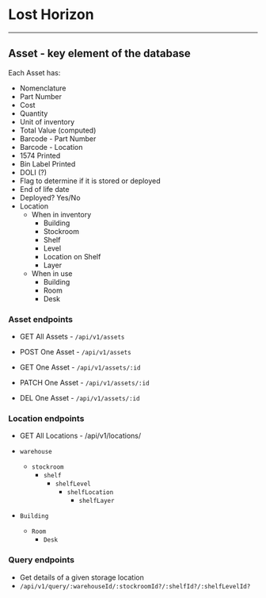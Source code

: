 # Lost Horizon

---

## Asset - key element of the database

Each Asset has:

- Nomenclature
- Part Number
- Cost
- Quantity
- Unit of inventory
- Total Value (computed)
- Barcode - Part Number
- Barcode - Location
- 1574 Printed
- Bin Label Printed
- DOLI (?)
- Flag to determine if it is stored or deployed
- End of life date
- Deployed? Yes/No
- Location
  - When in inventory
    - Building
    - Stockroom
    - Shelf
    - Level
    - Location on Shelf
    - Layer
  - When in use
    - Building
    - Room
    - Desk

### Asset endpoints

- GET All Assets - `/api/v1/assets`
- POST One Asset - `/api/v1/assets`

- GET One Asset - `/api/v1/assets/:id`
- PATCH One Asset - `/api/v1/assets/:id`
- DEL One Asset - `/api/v1/assets/:id`

### Location endpoints

- GET All Locations - /api/v1/locations/

- `warehouse`

  - `stockroom`
    - `shelf`
      - `shelfLevel`
        - `shelfLocation`
          - `shelfLayer`

- `Building`
  - `Room`
    - `Desk`

<!-- ### Warehouse management endpoints

- GET All Warehouse - /api/v1/warehouses
- POST One Warehouse - /api/v1/warehouses

- GET One Warehouse - /api/v1/warehouses/:id
- PATCH One Warehouse - /api/v1/warehouses/:id
- DEL One Warehouse - /api/v1/warehouses/:id - restrict this to one person only

### Stockroom management endpoints

- GET All Stockroom - /api/v1/stockrooms
- POST One Stockroom - /api/v1/stockrooms

- GET One Stockroom - /api/v1/stockrooms/:id
- PATCH One Stockroom - /api/v1/stockrooms/:id
- DEL One Stockroom - /api/v1/stockrooms/:id - restrict this to one person only

### Shelf management endpoints

- GET All Shelves - /api/v1/shelves
- POST One Shelf - /api/v1/shelves

- GET One Shelf - /api/v1/shelves/:id
- PATCH One Shelf - /api/v1/shelves/:id
- DEL One Shelf - /api/v1/shelves/:id -->

### Query endpoints

- Get details of a given storage location
- `/api/v1/query/:warehouseId/:stockroomId?/:shelfId?/:shelfLevelId?`
